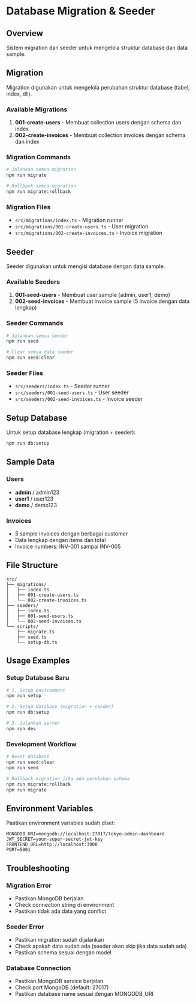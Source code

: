 # Database Migration & Seeder

## Overview

Sistem migration dan seeder untuk mengelola struktur database dan data sample.

## Migration

Migration digunakan untuk mengelola perubahan struktur database (tabel, index, dll).

### Available Migrations

1. **001-create-users** - Membuat collection users dengan schema dan index
2. **002-create-invoices** - Membuat collection invoices dengan schema dan index

### Migration Commands

```bash
# Jalankan semua migration
npm run migrate

# Rollback semua migration
npm run migrate:rollback
```

### Migration Files

- `src/migrations/index.ts` - Migration runner
- `src/migrations/001-create-users.ts` - User migration
- `src/migrations/002-create-invoices.ts` - Invoice migration

## Seeder

Seeder digunakan untuk mengisi database dengan data sample.

### Available Seeders

1. **001-seed-users** - Membuat user sample (admin, user1, demo)
2. **002-seed-invoices** - Membuat invoice sample (5 invoice dengan data lengkap)

### Seeder Commands

```bash
# Jalankan semua seeder
npm run seed

# Clear semua data seeder
npm run seed:clear
```

### Seeder Files

- `src/seeders/index.ts` - Seeder runner
- `src/seeders/001-seed-users.ts` - User seeder
- `src/seeders/002-seed-invoices.ts` - Invoice seeder

## Setup Database

Untuk setup database lengkap (migration + seeder):

```bash
npm run db:setup
```

## Sample Data

### Users

- **admin** / admin123
- **user1** / user123
- **demo** / demo123

### Invoices

- 5 sample invoices dengan berbagai customer
- Data lengkap dengan items dan total
- Invoice numbers: INV-001 sampai INV-005

## File Structure

```
src/
├── migrations/
│   ├── index.ts
│   ├── 001-create-users.ts
│   └── 002-create-invoices.ts
├── seeders/
│   ├── index.ts
│   ├── 001-seed-users.ts
│   └── 002-seed-invoices.ts
└── scripts/
    ├── migrate.ts
    ├── seed.ts
    └── setup-db.ts
```

## Usage Examples

### Setup Database Baru

```bash
# 1. Setup environment
npm run setup

# 2. Setup database (migration + seeder)
npm run db:setup

# 3. Jalankan server
npm run dev
```

### Development Workflow

```bash
# Reset database
npm run seed:clear
npm run seed

# Rollback migration jika ada perubahan schema
npm run migrate:rollback
npm run migrate
```

## Environment Variables

Pastikan environment variables sudah diset:

```env
MONGODB_URI=mongodb://localhost:27017/tokyo-admin-dashboard
JWT_SECRET=your-super-secret-jwt-key
FRONTEND_URL=http://localhost:3000
PORT=5001
```

## Troubleshooting

### Migration Error

- Pastikan MongoDB berjalan
- Check connection string di environment
- Pastikan tidak ada data yang conflict

### Seeder Error

- Pastikan migration sudah dijalankan
- Check apakah data sudah ada (seeder akan skip jika data sudah ada)
- Pastikan schema sesuai dengan model

### Database Connection

- Pastikan MongoDB service berjalan
- Check port MongoDB (default: 27017)
- Pastikan database name sesuai dengan MONGODB_URI
